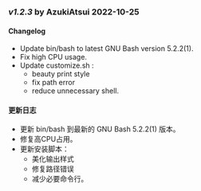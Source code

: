 ### _v1.2.3_  by   AzukiAtsui   2022-10-25
#### Changelog
- Update bin/bash to latest GNU Bash version 5.2.2(1).
- Fix high CPU usage.
- Update customize.sh :
	* beauty print style
	* fix path error
	* reduce unnecessary shell.

#### 更新日志
- 更新 bin/bash 到最新的 GNU Bash 5.2.2(1) 版本。
- 修复高CPU占用。
- 更新安装脚本：
	* 美化输出样式
	* 修复路径错误
	* 减少必要命令行。
